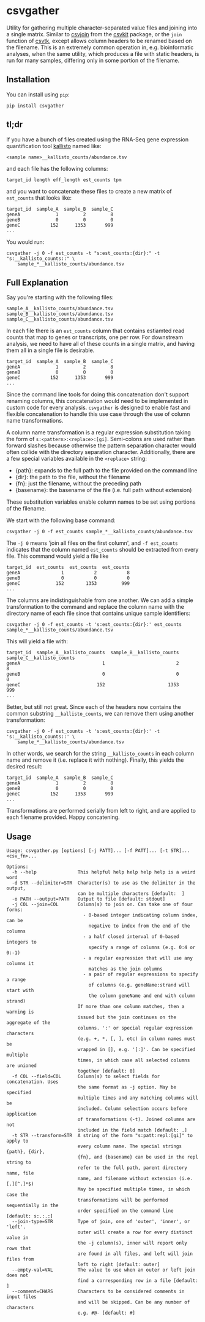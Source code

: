 # csvgather

Utility for gathering multiple character-separated value files and joining into
a single matrix. Similar to [csvjoin](http://csvkit.readthedocs.io/en/latest/scripts/csvjoin.html)
from the [csvkit](http://csvkit.readthedocs.io) package, or the `join` function
of [csvtk](bioinf.shenwei.me/csvtk), except allows column headers to be renamed
based on the filename. This is an extremely common operation in, e.g.
bioinformatic analyses, when the same utility, which produces a file with static
headers, is run for many samples, differing only in some portion of the
filename.

## Installation

You can install using `pip`:

```
pip install csvgather
```

## tl;dr

If you have a bunch of files created using the RNA-Seq gene expression
quantification tool [kallisto](https://pachterlab.github.io/kallisto/about)
named like:

```
<sample name>__kallisto_counts/abundance.tsv
```

and each file has the following columns:

```
target_id length eff_length est_counts tpm
```

and you want to concatenate these files to create a new matrix of `est_counts`
that looks like:

```
target_id  sample_A  sample_B  sample_C
geneA             1         2         8
geneB             0         0         0
geneC           152      1353       999
...
```

You would run:

```
csvgather -j 0 -f est_counts -t "s:est_counts:{dir}:" -t "s:__kallisto_counts::" \
    sample_*__kallisto_counts/abundance.tsv
```

## Full Explanation

Say you're starting with the following files:

```
sample_A__kallisto_counts/abundance.tsv
sample_B__kallisto_counts/abundance.tsv
sample_C__kallisto_counts/abundance.tsv
```

In each file there is an `est_counts` column that contains estiamted read
counts that map to genes or transcripts, one per row. For downstream analysis,
we need to have all of these counts in a single matrix, and having them all
in a single file is desirable.

```
target_id  sample_A  sample_B  sample_C
geneA             1         2         8
geneB             0         0         0
geneC           152      1353       999
...
```

Since the command line tools for doing this concatenation don't support
renaming columns, this concatenation would need to be implemented in custom
code for every analysis. `csvgather` is designed to enable fast and flexible
concatenation to handle this use case through the use of column name
transformations.

A column name transformation is a regular expression substitution taking the
form of `s:<pattern>:<replace>:[gi]`. Semi-colons are used rather than forward
slashes because otherwise the pattern separation character would often collide
with the directory separation character. Additionally, there are a few special
variables available in the `<replace>` string:

- {path}:      expands to the full path to the file provided on the command line
- {dir}:       the path to the file, without the filename
- {fn}:        just the filename, without the preceding path
- {basename}:  the basename of the file (i.e. full path without extension)

These substitution variables enable column names to be set using portions of
the filename.

We start with the following base command:

```
csvgather -j 0 -f est_counts sample_*__kallisto_counts/abundance.tsv
```

The `-j 0` means 'join all files on the first column', and `-f est_counts`
indicates that the column named `est_counts` should be extracted from every
file. This command would yield a file like

```
target_id  est_counts  est_counts  est_counts
geneA               1           2           8
geneB               0           0           0
geneC             152        1353         999
...
```

The columns are indistinguishable from one another. We can add a simple
transformation to the command and replace the column name with the
directory name of each file since that contains unique sample identifiers:

```
csvgather -j 0 -f est_counts -t 's:est_counts:{dir}:' est_counts sample_*__kallisto_counts/abundance.tsv
```

This will yield a file with:

```
target_id  sample_A__kallisto_counts  sample_B__kallisto_counts  sample_C__kallisto_counts
geneA                              1                          2                          8
geneB                              0                          0                          0
geneC                            152                       1353                        999
...
```

Better, but still not great. Since each of the headers now contains the
common substring `__kallisto_counts`, we can remove them using another
transformation:

```
csvgather -j 0 -f est_counts -t 's:est_counts:{dir}:' -t 's:__kallisto_counts::' \
    sample_*__kallisto_counts/abundance.tsv
```

In other words, we search for the string `__kallisto_counts` in each column name and
remove it (i.e. replace it with nothing). Finally, this yields the desired result:

```
target_id  sample_A  sample_B  sample_C
geneA             1         2         8
geneB             0         0         0
geneC           152      1353       999
...
```

Transformations are performed serially from left to right, and are applied to
each filename provided. Happy concatening.

## Usage

```
Usage: csvgather.py [options] [-j PATT]... [-f PATT]... [-t STR]... <csv_fn>...

Options:
  -h --help               This helpful help help help help is a weird word
  -d STR --delimiter=STR  Character(s) to use as the delimiter in the output,
                          can be multiple characters [default:  ]
  -o PATH --output=PATH   Output to file [default: stdout]
  -j COL --join=COL       Column(s) to join on. Can take one of four forms:
                            - 0-based integer indicating column index, can be
                              negative to index from the end of the columns
                            - a half closed interval of 0-based integers to
                              specify a range of columns (e.g. 0:4 or 0:-1)
                            - a regular expression that will use any columns it
                              matches as the join columns
                            - a pair of regular expressions to specify a range
                              of columns (e.g. geneName:strand will start with
                              the column geneName and end with column strand)
                          If more than one column matches, then a warning is
                          issued but the join continues on the aggregate of the
                          columns. ':' or special regular expression characters
                          (e.g. +, *, [, ], etc) in column names must be
                          wrapped in [], e.g. '[:]'. Can be specified multiple
                          times, in which case all selected columns are unioned
                          together [default: 0]
  -f COL --field=COL      Column(s) to select fields for concatenation. Uses
                          the same format as -j option. May be specified
                          multiple times and any matching columns will be
                          included. Column selection occurs before application
                          of transformations (-t). Joined columns are not
                          included in the field match [default: .]
  -t STR --transform=STR  A string of the form "s:patt:repl:[gi]" to apply to
                          every column name. The special strings {path}, {dir},
                          {fn}, and {basename} can be used in the repl string to
                          refer to the full path, parent directory name, file
                          name, and filename without extension (i.e. [.][^.]*$)
                          May be specified multiple times, in which case the
                          transformations will be performed sequentially in the
                          order specified on the command line [default: s:.:.:]
  --join-type=STR         Type of join, one of 'outer', 'inner', or 'left'.
                          outer will create a row for every distinct value in
                          the -j column(s), inner will report only rows that
                          are found in all files, and left will join files from
                          left to right [default: outer]
  --empty-val=VAL         The value to use when an outer or left join does not
                          find a corresponding row in a file [default: ]
  --comment=CHARS         Characters to be considered comments in input files
                          and will be skipped. Can be any number of characters
                          e.g. #@- [default: #]

```
